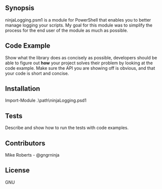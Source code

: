 ## Synopsis

ninjaLogging.psm1 is a module for PowerShell that enables you to better manage logging your scripts. My goal for this module was to simplify the process for the end user of the module as much as possible.

## Code Example

Show what the library does as concisely as possible, developers should be able to figure out **how** your project solves their problem by looking at the code example. Make sure the API you are showing off is obvious, and that your code is short and concise.

## Installation

Import-Module .\path\ninjaLogging.psd1


## Tests

Describe and show how to run the tests with code examples.

## Contributors

Mike Roberts - @gngrninja

## License

GNU